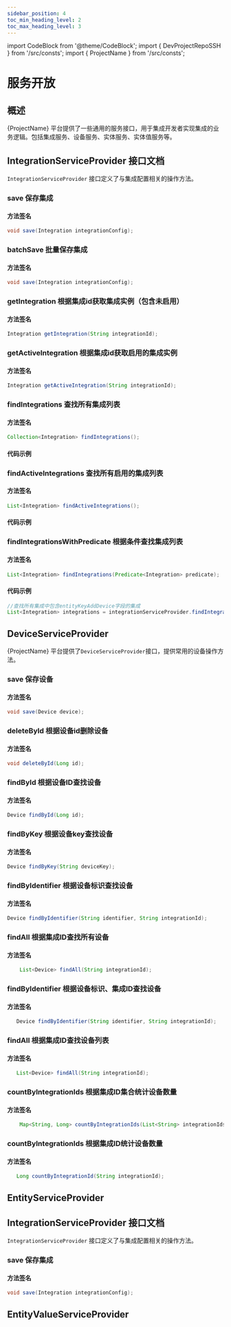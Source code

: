 ```yaml
---
sidebar_position: 4
toc_min_heading_level: 2
toc_max_heading_level: 3
---
```


import CodeBlock from '@theme/CodeBlock';
import { DevProjectRepoSSH } from '/src/consts';
import { ProjectName } from '/src/consts';

# 服务开放

## 概述
{ProjectName} 平台提供了一些通用的服务接口，用于集成开发者实现集成的业务逻辑。包括集成服务、设备服务、实体服务、实体值服务等。

## IntegrationServiceProvider 接口文档

`IntegrationServiceProvider` 接口定义了与集成配置相关的操作方法。

### save 保存集成
#### 方法签名
```java
void save(Integration integrationConfig);
```

### batchSave 批量保存集成
#### 方法签名
```java
void save(Integration integrationConfig);
```

### getIntegration 根据集成id获取集成实例（包含未启用）
#### 方法签名
```java
Integration getIntegration(String integrationId);
```

### getActiveIntegration 根据集成id获取启用的集成实例
#### 方法签名
```java
Integration getActiveIntegration(String integrationId);
```

### findIntegrations 查找所有集成列表
#### 方法签名
```java
Collection<Integration> findIntegrations();
```
#### 代码示例

### findActiveIntegrations 查找所有启用的集成列表
#### 方法签名
```java
List<Integration> findActiveIntegrations();
```
#### 代码示例

### findIntegrationsWithPredicate 根据条件查找集成列表
#### 方法签名
```java
List<Integration> findIntegrations(Predicate<Integration> predicate);
```
#### 代码示例
```java
//查找所有集成中包含entityKeyAddDevice字段的集成
List<Integration> integrations = integrationServiceProvider.findIntegrations(f -> StringUtils.hasText(f.getEntityKeyAddDevice()));
```

## DeviceServiceProvider
{ProjectName} 平台提供了`DeviceServiceProvider`接口，提供常用的设备操作方法。

### save 保存设备
#### 方法签名
```java
void save(Device device);
```

### deleteById 根据设备id删除设备
#### 方法签名
```java
void deleteById(Long id);
```

### findById 根据设备ID查找设备
#### 方法签名
```java
Device findById(Long id);
```

### findByKey 根据设备key查找设备
#### 方法签名
```java
Device findByKey(String deviceKey);
```

### findByIdentifier 根据设备标识查找设备
#### 方法签名
```java
Device findByIdentifier(String identifier, String integrationId);
```

### findAll 根据集成ID查找所有设备
#### 方法签名
```java
    List<Device> findAll(String integrationId);
```

### findByIdentifier 根据设备标识、集成ID查找设备
#### 方法签名
```java
   Device findByIdentifier(String identifier, String integrationId);
```

### findAll 根据集成ID查找设备列表
#### 方法签名
```java
   List<Device> findAll(String integrationId);
```

### countByIntegrationIds 根据集成ID集合统计设备数量
#### 方法签名
```java
    Map<String, Long> countByIntegrationIds(List<String> integrationIds);
```

### countByIntegrationIds 根据集成ID统计设备数量
#### 方法签名
```java
   Long countByIntegrationId(String integrationId);
```

## EntityServiceProvider

## IntegrationServiceProvider 接口文档

`IntegrationServiceProvider` 接口定义了与集成配置相关的操作方法。

### save 保存集成
#### 方法签名
```java
void save(Integration integrationConfig);
```


## EntityValueServiceProvider



